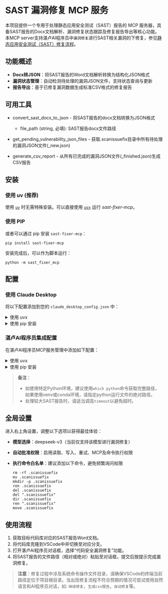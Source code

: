 # SAST 漏洞修复 MCP 服务

本项目提供一个专用于处理静态应用安全测试（SAST）报告的 MCP 服务器，具备SAST报告的Docx文档解析、漏洞修复状态跟踪及修复报告导出等核心功能。本MCP server支持湛卢AI程序员中`漏洞修复`进行SAST相关漏洞的下修复，参见[静态应用安全测试（SAST）修复流程](docs/SAST_FIXER_WORKFLOW.md)。



## 功能概述

* **Docx转JSON**：将SAST报告的Word文档解析转换为结构化JSON格式
* **漏洞状态管理**：自动检测待处理的漏洞JSON文件，支持状态查询与更新
* **报告导出**：基于已修复漏洞数据生成标准CSV格式的修复报告



## 可用工具



- convert_sast_docx_to_json - 将SAST报告的docx文档转换为JSON格式
    - file_path (string, 必填): SAST报告docx文件路径

- get_pending_vulnerability_json_files - 获取.scanissuefix目录中所有待处理的漏洞JSON文件(_new.json)

- generate_csv_report - 从所有已完成的漏洞JSON文件(_finished.json)生成CSV报告


## 安装

### 使用 uv (推荐)

使用 [`uv`](https://docs.astral.sh/uv/) 时无需特殊安装。可以直接使用 [`uvx`](https://docs.astral.sh/uv/guides/tools/) 运行 *sast-fixer-mcp*。

### 使用 PIP

或者可以通过 pip 安装 `sast-fixer-mcp`：

```
pip install sast-fixer-mcp
```

安装完成后，可以作为脚本运行：

```
python -m sast_fixer_mcp
```

## 配置

### 使用 Claude Desktop

将以下配置添加到您的 `claude_desktop_config.json` 中：

<details>
<summary>使用 uvx</summary>

```json
{
  "mcpServers": {
    "sast-fixer": {
      "command": "uvx",
      "args": ["sast-fixer-mcp"]
    }
  }
}
```
</details>

<details>
<summary>使用 pip 安装</summary>

```json
{
  "mcpServers": {
    "sast-fixer": {
      "command": "python",
      "args": ["-m", "sast_fixer_mcp"]
    }
  }
}
```
</details>

### 湛卢AI程序员集成配置

在湛卢AI程序员MCP服务管理中添加如下配置：

<details>
<summary>使用 uvx</summary>

```json
{
  "mcpServers": {
    "SAST_FIXER_MCP": {
      "command": "uvx",
      "args": ["sast-fixer-mcp"],
      "enabled": true,
      "alwaysAllow": [
        "convert_sast_docx_to_json",
        "get_pending_vulnerability_json_files",
        "generate_csv_report"
      ],
      "timeout": 1800
    }
  }
}
```
</details>

<details>
<summary>使用 pip 安装</summary>

```json
{
  "mcpServers": {
    "SAST_FIXER_MCP": {
      "command": "python",
      "args": ["-m", "sast_fixer_mcp"],
      "enabled": true,
      "alwaysAllow": [
        "convert_sast_docx_to_json",
        "get_pending_vulnerability_json_files",
        "generate_csv_report"
      ],
      "timeout": 1800
    }
  }
}
```
</details>

> **备注**：
>
> * 如使用特定Python环境，建议使用`which python`命令获取完整路径，如果使用venv或conda环境，请指定python运行文件的绝对路径。
> * 处理较大SAST报告时，请适当调高`timeout`以避免超时。



## 全局设置

进入右上角设置，调整以下选项以获得最佳体验：

* **模型选择**：deepseek-v3（当前仅支持该模型进行漏洞修复）
* **自动批准权限**：启用读取、写入、重试、MCP及命令执行权限
* **执行命令白名单**：建议添加以下命令，避免频繁询问权限

  ```text
  rm -rf .scanissuefix
  mv .scanissuefix
  mkdir -p .scanissuefix
  ren .scanissuefix
  del .scanissuefix
  del ".scanissuefix"
  dir .scanissuefix
  ren ".scanissuefix"
  move .scanissuefix
  ```



## 使用流程

1. 获取目标代码库对应的SAST报告Word文档。
2. 将代码库克隆到VSCode中并切换至对应分支。
3. 打开湛卢AI程序员对话框，选择“代码安全漏洞修复”功能。
4. 将SAST报告的文件路径（相对或绝对）粘贴至对话框，提交后按提示完成漏洞修复。

> **注意**：修复过程中涉及系统命令操作文件目录，请确保VSCode的终端当前路径定位于项目根目录。当出现修复流程不符合预期的情况可尝试使用自然语言和AI程序员对话，如: `继续修复`，`生成csv报告`，`自动修复`等。